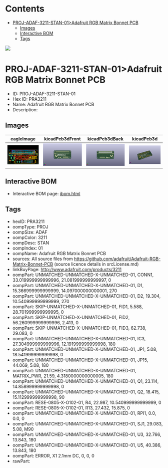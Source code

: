 



Contents
========

* [PROJ-ADAF-3211-STAN-01>Adafruit RGB Matrix Bonnet PCB](#proj-adaf-3211-stan-01adafruit-rgb-matrix-bonnet-pcb)
	* [Images](#images)
	* [Interactive BOM](#interactive-bom)
	* [Tags](#tags)
  
![][im]
# PROJ-ADAF-3211-STAN-01>Adafruit RGB Matrix Bonnet PCB

- ID: PROJ-ADAF-3211-STAN-01
- Hex ID: PRA3211
- Name: Adafruit RGB Matrix Bonnet PCB
- Description: 

## Images
  
  

|eagleImage|kicadPcb3dFront|kicadPcb3dBack|kicadPcb3d|
| :---: | :---: | :---: | :---: |
|[![eagleImage](eagleImage_140.png)](eagleImage_600.png)|[![kicadPcb3dFront](kicadPcb3dFront_140.png)](kicadPcb3dFront_600.png)|[![kicadPcb3dBack](kicadPcb3dBack_140.png)](kicadPcb3dBack_600.png)|[![kicadPcb3d](kicadPcb3d_140.png)](kicadPcb3d_600.png)|

## Interactive BOM

- Interactive BOM page: [ibom.html](kicad/bom/ibom.html)

## Tags

- hexID: PRA3211
- oompType: PROJ
- oompSize: ADAF
- oompColor: 3211
- oompDesc: STAN
- oompIndex: 01
- oompName: Adafruit RGB Matrix Bonnet PCB
- sources: All source files from https://github.com/adafruit/Adafruit-RGB-Matrix-Bonnet-PCB (source licence details in srcLicense.md)
- linkBuyPage: http://www.adafruit.com/products/3211
- oompPart: UNMATCHED-UNMATCHED-X-UNMATCHED-01, CONN1, 33.019999999999996, 21.081999999999997, 0
- oompPart: UNMATCHED-UNMATCHED-X-UNMATCHED-01, D1, 15.366999999999999, 14.097000000000001, 270
- oompPart: UNMATCHED-UNMATCHED-X-UNMATCHED-01, D2, 19.304, 10.540999999999999, 270
- oompPart: SKIP-UNMATCHED-X-UNMATCHED-01, FID1, 5.588, 28.701999999999995, 0
- oompPart: SKIP-UNMATCHED-X-UNMATCHED-01, FID2, 56.260999999999996, 2.413, 0
- oompPart: SKIP-UNMATCHED-X-UNMATCHED-01, FID3, 62.738, 29.083, 0
- oompPart: UNMATCHED-UNMATCHED-X-UNMATCHED-01, IC3, 27.304999999999996, 12.191999999999998, 180
- oompPart: UNMATCHED-UNMATCHED-X-UNMATCHED-01, JP1, 5.08, 18.541999999999998, 0
- oompPart: UNMATCHED-UNMATCHED-X-UNMATCHED-01, JP15, 44.069, 5.08, 180
- oompPart: UNMATCHED-UNMATCHED-X-UNMATCHED-01, MATRIX_PWR, 21.59, 4.3180000000000005, 180
- oompPart: UNMATCHED-UNMATCHED-X-UNMATCHED-01, Q1, 23.114, 14.858999999999998, 0
- oompPart: UNMATCHED-UNMATCHED-X-UNMATCHED-01, Q2, 18.415, 15.112999999999998, 90
- oompPart: RESE-0805-X-O102-01, R4, 22.987, 10.540999999999999, 0
- oompPart: RESE-0805-X-O102-01, R13, 27.432, 15.875, 0
- oompPart: UNMATCHED-UNMATCHED-X-UNMATCHED-01, RPI1, 0.0, 0.0, 0
- oompPart: UNMATCHED-UNMATCHED-X-UNMATCHED-01, SJ1, 29.083, 5.08, M90
- oompPart: UNMATCHED-UNMATCHED-X-UNMATCHED-01, U3, 32.766, 13.843, 180
- oompPart: UNMATCHED-UNMATCHED-X-UNMATCHED-01, U5, 40.386, 13.843, 180
- oompPart: ERROR, X1 2.1mm DC, 0, 0, 0
- rawPart: 



[im]: kicadPcb3d_450.png
